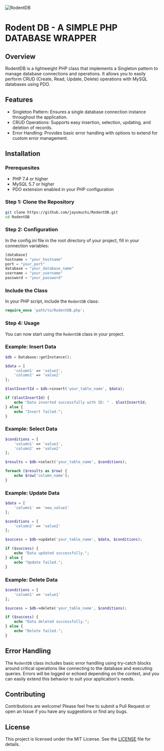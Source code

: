 ![RodentDB](https://encrypted-tbn0.gstatic.com/images?q=tbn:ANd9GcQTYSo-jZBI1ikXtttSMQJVyOVzlkTGbABU1A&s)
# Rodent DB - A SIMPLE PHP DATABASE WRAPPER
## Overview
RodentDB is a lightweight PHP class that implements a Singleton pattern to manage database connections and operations. It allows you to easily perform CRUD (Create, Read, Update, Delete) operations with MySQL databases using PDO.
## Features
* Singleton Pattern: Ensures a single database connection instance throughout the application.
* CRUD Operations: Supports easy insertion, selection, updating, and deletion of records.
* Error Handling: Provides basic error handling with options to extend for custom error management.
## Installation
### Prerequesites
* PHP 7.4 or higher
* MySQL 5.7 or higher
* PDO extension enabled in your PHP configuration
### Step 1: Clone the Repository

```bash
git clone https://github.com/jaysmuchi/RodentDB.git
cd RodentDB
```
### Step 2: Configuration
In the config.ini file in the root directory of your project, fill in your connection variables:

```php
[database]
hostname = "your_hostname"
port = "your_port"
database = "your_database_name"
username = "your_username"
password = "your_password"
```
### Include the Class
In your PHP script, include the `RodentDB` class:
```php
require_once 'path/to/RodentDB.php';
```
### Step 4: Usage
You can now start using the `RodentDB` class in your project.
### Example: Insert Data
```php
$db = Database::getInstance();

$data = [
    'column1' => 'value1',
    'column2' => 'value2'
];

$lastInsertId = $db->insert('your_table_name', $data);

if ($lastInsertId) {
    echo "Data inserted successfully with ID: " . $lastInsertId;
} else {
    echo "Insert failed.";
}
```
### Example: Select Data
```php
$conditions = [
    'column1' => 'value1',
    'column2' => 'value2'
];

$results = $db->select('your_table_name', $conditions);

foreach ($results as $row) {
    echo $row['column_name'];
}
```
### Example: Update Data
```php
$data = [
    'column1' => 'new_value1'
];

$conditions = [
    'column2' => 'value2'
];

$success = $db->update('your_table_name', $data, $conditions);

if ($success) {
    echo "Data updated successfully.";
} else {
    echo "Update failed.";
}
```
### Example: Delete Data
```php
$conditions = [
    'column1' => 'value1'
];

$success = $db->delete('your_table_name', $conditions);

if ($success) {
    echo "Data deleted successfully.";
} else {
    echo "Delete failed.";
}
```

## Error Handling
The `RodentDB` class includes basic error handling using try-catch blocks around critical operations like connecting to the database and executing queries. Errors will be logged or echoed depending on the context, and you can easily extend this behavior to suit your application's needs.
## Contributing
Contributions are welcome! Please feel free to submit a Pull Request or open an Issue if you have any suggestions or find any bugs.
## License
This project is licensed under the MIT License. See the [LICENSE](https://github.com/jaysmuchi/RodentDB?tab=MIT-1-ov-file# "LICENSE") file for details.
